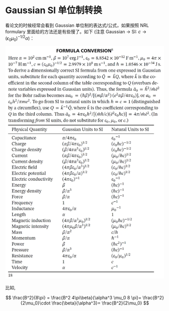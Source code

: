 # Gaussian SI 单位制转换

看论文的时候经常会看到 Gaussian 单位制的表达式/公式，如果按照 NRL formulary 里面给的方法还是有些慢了。如下 (注意 Gaussian $\rightarrow$ SI: $c \rightarrow (\epsilon_0\mu_0)^{-1/2}\alpha$)：

![输入图片说明](https://github.com/ymma98/picx-images-hosting/raw/master/20241021/image.6m3w9oju91.webp)

比如,
 
$$
\frac{B^2}{8\pi} = \frac{B^2 4\pi\beta}{\alpha^3 \mu_0 8 \pi}= \frac{B^2}{2\mu_0}\cdot \frac{\beta}{\alpha^3}= \frac{B^2}{2\mu_0}
$$


<!--stackedit_data:
eyJoaXN0b3J5IjpbMTc1OTY5MTc3NCwyMDMzODg3Mjg2LDE2NT
c4MDYxMTcsMTY4Mjc3NTg5MSwyMTEzOTIwODY4XX0=
-->